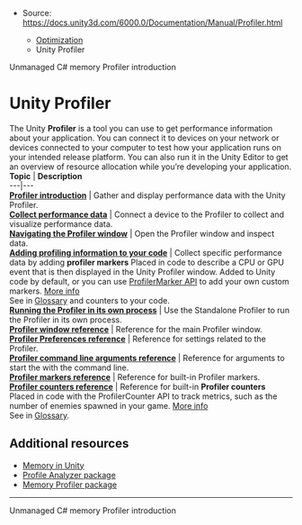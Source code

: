 * Source: https://docs.unity3d.com/6000.0/Documentation/Manual/Profiler.html

  * [Optimization](https://docs.unity3d.com/6000.0/Documentation/Manual/analysis.html)
  * Unity Profiler


[](https://docs.unity3d.com/6000.0/Documentation/Manual/performance-unmanaged-memory.html)
Unmanaged C# memory
[](https://docs.unity3d.com/6000.0/Documentation/Manual/profiler-introduction.html)
Profiler introduction
# Unity Profiler
The Unity **Profiler** is a tool you can use to get performance information about your application. You can connect it to devices on your network or devices connected to your computer to test how your application runs on your intended release platform. You can also run it in the Unity Editor to get an overview of resource allocation while you’re developing your application.
**Topic** | **Description**  
---|---  
**[Profiler introduction](https://docs.unity3d.com/6000.0/Documentation/Manual/profiler-introduction.html)** | Gather and display performance data with the Unity Profiler.  
**[Collect performance data](https://docs.unity3d.com/6000.0/Documentation/Manual/profiler-collect-data.html)** | Connect a device to the Profiler to collect and visualize performance data.  
**[Navigating the Profiler window](https://docs.unity3d.com/6000.0/Documentation/Manual/profiler-window-navigating.html)** | Open the Profiler window and inspect data.  
**[Adding profiling information to your code](https://docs.unity3d.com/6000.0/Documentation/Manual/profiler-adding-information-code.html)** | Collect specific performance data by adding **profiler markers** Placed in code to describe a CPU or GPU event that is then displayed in the Unity Profiler window. Added to Unity code by default, or you can use [ProfilerMarker API](https://docs.unity3d.com/Packages/com.unity.profiling.core@latest/index.html?subfolder=/manual/profilermarker-guide.html) to add your own custom markers. [More info](https://docs.unity3d.com/6000.0/Documentation/Manual/profiler-markers.html)  
See in [Glossary](https://docs.unity3d.com/6000.0/Documentation/Manual/Glossary.html#Profilermarker) and counters to your code.  
**[Running the Profiler in its own process](https://docs.unity3d.com/6000.0/Documentation/Manual/profiler-standalone-process.html)** | Use the Standalone Profiler to run the Profiler in its own process.  
**[Profiler window reference](https://docs.unity3d.com/6000.0/Documentation/Manual/ProfilerWindow.html)** | Reference for the main Profiler window.  
**[Profiler Preferences reference](https://docs.unity3d.com/6000.0/Documentation/Manual/profiler-preferences-reference.html)** | Reference for settings related to the Profiler.  
**[Profiler command line arguments reference](https://docs.unity3d.com/6000.0/Documentation/Manual/profiler-command-line-arguments.html)** | Reference for arguments to start the with the command line.  
**[Profiler markers reference](https://docs.unity3d.com/6000.0/Documentation/Manual/profiler-markers.html)** | Reference for built-in Profiler markers.  
**[Profiler counters reference](https://docs.unity3d.com/6000.0/Documentation/Manual/profiler-counters-reference.html)** | Reference for built-in **Profiler counters** Placed in code with the ProfilerCounter API to track metrics, such as the number of enemies spawned in your game. [More info](https://docs.unity3d.com/Packages/com.unity.profiling.core@latest/index.html?subfolder=/manual/profilercounter-guide.html)  
See in [Glossary](https://docs.unity3d.com/6000.0/Documentation/Manual/Glossary.html#Profilercounter).  
## Additional resources
  * [Memory in Unity](https://docs.unity3d.com/6000.0/Documentation/Manual/performance-memory-overview.html)
  * [Profile Analyzer package](https://docs.unity3d.com/Packages/com.unity.performance.profile-analyzer@latest)
  * [Memory Profiler package](https://docs.unity3d.com/Packages/com.unity.memoryprofiler@latest)


* * *
[](https://docs.unity3d.com/6000.0/Documentation/Manual/performance-unmanaged-memory.html)
Unmanaged C# memory
[](https://docs.unity3d.com/6000.0/Documentation/Manual/profiler-introduction.html)
Profiler introduction
